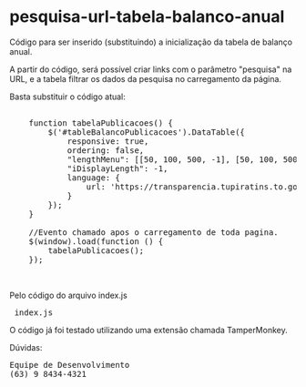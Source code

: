 # pesquisa-url-tabela-balanco-anual
Código para ser inserido (substituindo) a inicialização da tabela de balanço anual.

A partir do código, será possível criar links com o parâmetro "pesquisa" na URL, e a tabela filtrar os dados da pesquisa no carregamento da página.

Basta substituir o código atual:

<pre>

    function tabelaPublicacoes() {
        $('#tableBalancoPublicacoes').DataTable({
            responsive: true,
            ordering: false,
            "lengthMenu": [[50, 100, 500, -1], [50, 100, 500, "Todos"]],
            "iDisplayLength": -1,
            language: {
                url: 'https://transparencia.tupiratins.to.gov.br/componentes/vendors/data-tables/lang/pt-BR.json'
            }
        });
    }

    //Evento chamado apos o carregamento de toda pagina.
    $(window).load(function () {
        tabelaPublicacoes();
    });


</pre>

Pelo código do arquivo index.js
<pre> index.js </pre>

O código já foi testado utilizando uma extensão chamada TamperMonkey.

Dúvidas:

<pre>Equipe de Desenvolvimento
(63) 9 8434-4321</pre>
